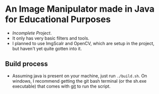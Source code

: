 # An Image Manipulator made in Java for Educational Purposes
- *Incomplete Project*.
- It only has very basic filters and tools.
- I planned to use ImgScalr and OpenCV, which are setup in the project, but haven't yet quite gotten into it.

## Build process
- Assuming java is present on your machine, just run `./build.sh`. On windows, I recommend getting the git bash terminal (or the sh.exe executable) that comes with [git](https://git-scm.com/) to run the script.
